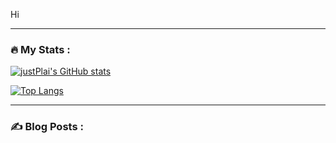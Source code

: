 Hi


---

### :fire: My Stats :
[![justPlai's GitHub stats](https://github-readme-stats.vercel.app/api?username=justPlai)](https://github.com/anuraghazra/github-readme-stats)

[![Top Langs](https://github-readme-stats.vercel.app/api/top-langs/?username=justPlai&layout=compact)](https://github.com/anuraghazra/github-readme-stats)

---

### :writing_hand: Blog Posts :
